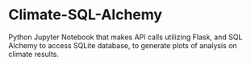# Climate-SQL-Alchemy

Python Jupyter Notebook that makes API calls utilizing Flask, and SQL Alchemy to access SQLite database, to generate plots of analysis on climate results.
